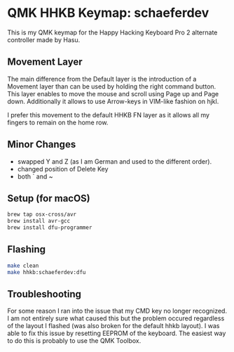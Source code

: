 # QMK HHKB Keymap: schaeferdev

This is my QMK keymap for the Happy Hacking Keyboard Pro 2 alternate controller made by Hasu.


## Movement Layer

The main difference from the Default layer is the introduction of a Movement layer than can be used by holding the right command button. This layer enables to move the mouse and scroll using Page up and Page down. Additionally it allows to use Arrow-keys in VIM-like fashion on hjkl.

I prefer this movement to the default HHKB FN layer as  it allows all my fingers to remain on the home row.

## Minor Changes

- swapped Y and Z (as I am German and used to the different order).
- changed position of Delete Key
- both ` and ~


## Setup (for macOS)
```bash
brew tap osx-cross/avr
brew install avr-gcc
brew install dfu-programmer
```


## Flashing

```bash
make clean
make hhkb:schaeferdev:dfu
```


## Troubleshooting
For some reason I ran into the issue that my CMD key no longer recognized. I am not entirely sure what caused this but the problem occured regardless of the layout I flashed (was also broken for the default hhkb layout). I was able to fix this issue by resetting EEPROM of the keyboard. The easiest way to do this is probably to use the QMK Toolbox.
